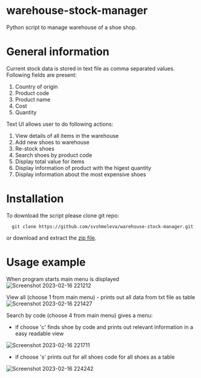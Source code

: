 # warehouse-stock-manager
Python script to manage warehouse of a shoe shop.

# General information

Current stock data is stored in text file as comma separated values. Following fields are present:
1. Country of origin
2. Product code
3. Product name
4. Cost
5. Quantity

Text UI allows user to do following actions:
1. View details of all items in the warehouse
2. Add new shoes to warehouse
3. Re-stock shoes
4. Search shoes by product code
5. Display total value for items
6. Display information of product with the higest quantity
7. Display information about the most expensive shoes

# Installation

To download the script please clone git repo:
```
  git clone https://github.com/svshmeleva/warehouse-stock-manager.git
```

or download and extract the [zip file](https://github.com/svshmeleva/warehouse-stock-manager/archive/refs/heads/main.zip).

# Usage example
When program starts main menu is displayed
![Screenshot 2023-02-16 221212](https://user-images.githubusercontent.com/120607373/219506575-f35f076b-092d-4f41-bc1d-3c00ea9eef5b.jpg)

View all (choose 1 from main menu) - prints out all data from txt file as table
![Screenshot 2023-02-16 221427](https://user-images.githubusercontent.com/120607373/219506466-59117d28-098f-4966-91ef-7b01f12b22c2.jpg)

Search by code (choose 4 from main menu) gives a menu:
- if choose 'c' finds shoe by code and prints out relevant information in a easy readable view

![Screenshot 2023-02-16 221711](https://user-images.githubusercontent.com/120607373/219506782-2adb863e-3108-4f60-ac58-9d0c094d29fb.jpg)

- if choose 's' prints out for all shoes code for all shoes as a table

![Screenshot 2023-02-16 224242](https://user-images.githubusercontent.com/120607373/219506845-26ff9e65-615b-44a6-9373-11898d2cd66d.jpg)
